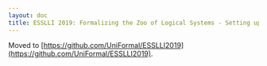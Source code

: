 ```yaml
---
layout: doc
title: ESSLLI 2019: Formalizing the Zoo of Logical Systems - Setting up MMT
---
```


Moved to [https://github.com/UniFormal/ESSLLI2019](https://github.com/UniFormal/ESSLLI2019).